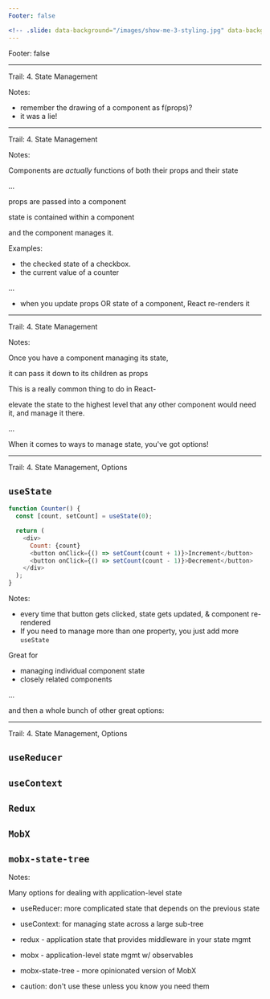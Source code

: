 ```yaml
---
Footer: false

<!-- .slide: data-background="/images/show-me-3-styling.jpg" data-background-size="100%" data-background-color="#ffffff" -->
---
```


Footer: false

<!-- .slide: data-background="/images/show-me-4-state-mgmt.jpg" data-background-size="100%" data-background-color="#ffffff" -->

<audio data-autoplay>
  <source data-src="/images/sounds-bing.mp3" type="audio/mpeg">
  Your browser does not support the audio element.
</audio>

---

Trail: 4. State Management

<!-- .slide: data-background="/images/component-f-props.jpg" data-background-size="75%" data-background-color="#ffffff" -->

Notes:

- remember the drawing of a component as f(props)?
- it was a lie!

---

Trail: 4. State Management

<!-- .slide: data-background="/images/component-f-props-state.jpg" data-background-size="75%" data-background-color="#ffffff" -->

Notes:

Components are _actually_ functions of both their props and their state

...

props are passed into a component

state is contained within a component

and the component manages it.

Examples:

- the checked state of a checkbox.
- the current value of a counter

...

- when you update props OR state of a component, React re-renders it

---

Trail: 4. State Management

<!-- .slide: data-background="/images/state-turns-into-props.jpg" data-background-size="75%" data-background-color="#ffffff" -->

Notes:

Once you have a component managing its state,

it can pass it down to its children as props

This is a really common thing to do in React-

elevate the state to the highest level that any other component would need it, and manage it there.

...

When it comes to ways to manage state, you've got options!

---

Trail: 4. State Management, Options

## `useState`

```javascript
function Counter() {
  const [count, setCount] = useState(0);

  return (
    <div>
      Count: {count}
      <button onClick={() => setCount(count + 1)}>Increment</button>
      <button onClick={() => setCount(count - 1)}>Decrement</button>
    </div>
  );
}
```

Notes:

- every time that button gets clicked, state gets updated, & component re-rendered
- If you need to manage more than one property, you just add more `useState`

Great for

- managing individual component state
- closely related components

...

and then a whole bunch of other great options:

---

Trail: 4. State Management, Options

## `useReducer`

## `useContext`

<!-- .element: class="fragment" -->

## `Redux`

<!-- .element: class="fragment" -->

## `MobX`

<!-- .element: class="fragment" -->

## `mobx-state-tree`

<!-- .element: class="fragment" -->

Notes:

Many options for dealing with application-level state

- useReducer: more complicated state that depends on the previous state
- useContext: for managing state across a large sub-tree
- redux - application state that provides middleware in your state mgmt
- mobx - application-level state mgmt w/ observables
- mobx-state-tree - more opinionated version of MobX

- caution: don't use these unless you know you need them

